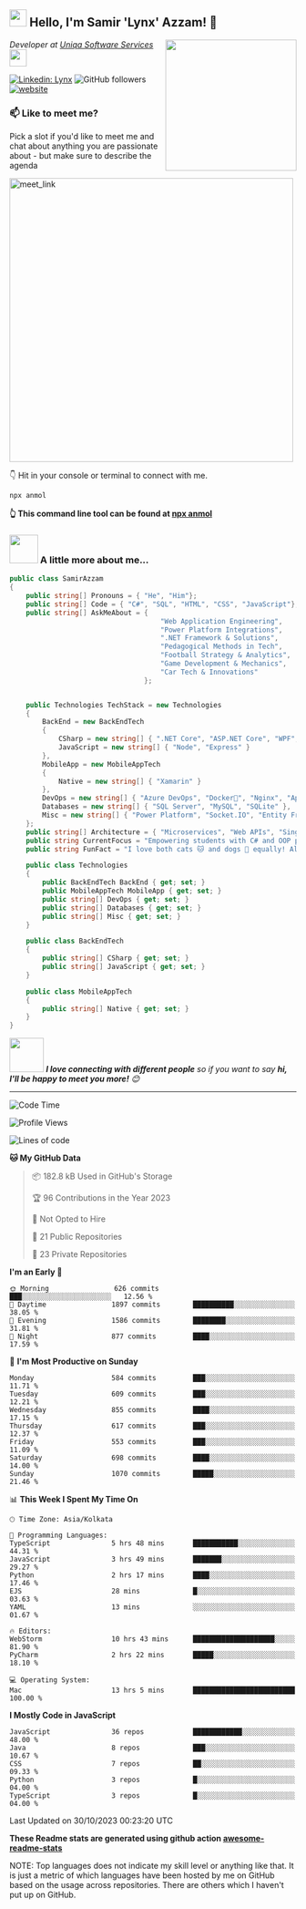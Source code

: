 <h2><img src="https://emojis.slackmojis.com/emojis/images/1531849430/4246/blob-sunglasses.gif?1531849430" width="30"/> Hello, I'm Samir 'Lynx' Azzam! 👋</h2>
<img align='right' src="https://media.giphy.com/media/qgQUggAC3Pfv687qPC/giphy.gif" width="230">
<p><em>Developer at <a href="https://uss.bg">Uniqa Software Services
</a><img src="https://media.giphy.com/media/WUlplcMpOCEmTGBtBW/giphy.gif" width="30"> 
</em></p>

[![Linkedin: Lynx](https://img.shields.io/badge/-Lynx-blue?style=flat-square&logo=Linkedin&logoColor=white&link=https://www.linkedin.com/in/LynxHub/)](https://www.linkedin.com/in/LynxHub/)
![GitHub followers](https://img.shields.io/github/followers/LynxxHub?label=Follow&style=social)
[![website](https://img.shields.io/badge/Website-46a2f1.svg?&style=flat-square&logo=Google-Chrome&logoColor=white&link=https://lynxxhub.github.io)](https://lynxxhub.github.io/)

### 📫 Like to meet me?

Pick a slot if you'd like to meet me and chat about anything you are passionate about - but make sure to describe the agenda

<a href="https://calendly.com/lynxhub/30min" target="_blank"><img width="498" alt="meet_link" src="https://user-images.githubusercontent.com/15426564/144297439-f530f383-e73e-41e0-9914-a9b7d3f432e5.png"></a>

👇 Hit in your console or terminal to connect with me.

```bash
npx anmol
```
**👆 This command line tool can be found at [npx anmol](https://github.com/anmol098/npx_card)**

### <img src="https://media.giphy.com/media/VgCDAzcKvsR6OM0uWg/giphy.gif" width="50"> A little more about me...  

```C#
public class SamirAzzam
{
    public string[] Pronouns = { "He", "Him"};
    public string[] Code = { "C#", "SQL", "HTML", "CSS", "JavaScript"};
    public string[] AskMeAbout = {
                                     "Web Application Engineering",
                                     "Power Platform Integrations",
                                     ".NET Framework & Solutions",
                                     "Pedagogical Methods in Tech",
                                     "Football Strategy & Analytics",
                                     "Game Development & Mechanics",
                                     "Car Tech & Innovations"
                                 };


    public Technologies TechStack = new Technologies
    {
        BackEnd = new BackEndTech
        {
            CSharp = new string[] { ".NET Core", "ASP.NET Core", "WPF", "EFCore" },
            JavaScript = new string[] { "Node", "Express" }
        },
        MobileApp = new MobileAppTech
        {
            Native = new string[] { "Xamarin" }
        },
        DevOps = new string[] { "Azure DevOps", "Docker🐳", "Nginx", "Apache" },
        Databases = new string[] { "SQL Server", "MySQL", "SQLite" },
        Misc = new string[] { "Power Platform", "Socket.IO", "Entity Framework", "LINQ" }
    };
    public string[] Architecture = { "Microservices", "Web APIs", "Single page applications", "MVC" };
    public string CurrentFocus = "Empowering students with C# and OOP principles";
    public string FunFact = "I love both cats 🐱 and dogs 🐶 equally! Also, the best code is written while thinking about the next car ride or football match.";

    public class Technologies
    {
        public BackEndTech BackEnd { get; set; }
        public MobileAppTech MobileApp { get; set; }
        public string[] DevOps { get; set; }
        public string[] Databases { get; set; }
        public string[] Misc { get; set; }
    }

    public class BackEndTech
    {
        public string[] CSharp { get; set; }
        public string[] JavaScript { get; set; }
    }

    public class MobileAppTech
    {
        public string[] Native { get; set; }
    }
}
```

<img src="https://media.giphy.com/media/LnQjpWaON8nhr21vNW/giphy.gif" width="60"> <em><b>I love connecting with different people</b> so if you want to say <b>hi, I'll be happy to meet you more!</b> 😊</em>

---
<!--START_SECTION:waka-->
![Code Time](http://img.shields.io/badge/Code%20Time-2%2C399%20hrs%2041%20mins-blue)

![Profile Views](http://img.shields.io/badge/Profile%20Views-1157-blue)

![Lines of code](https://img.shields.io/badge/From%20Hello%20World%20I%27ve%20Written-4.8%20million%20lines%20of%20code-blue)

**🐱 My GitHub Data** 

> 📦 182.8 kB Used in GitHub's Storage 
 > 
> 🏆 96 Contributions in the Year 2023
 > 
> 🚫 Not Opted to Hire
 > 
> 📜 21 Public Repositories 
 > 
> 🔑 23 Private Repositories 
 > 
**I'm an Early 🐤** 

```text
🌞 Morning                626 commits         ███░░░░░░░░░░░░░░░░░░░░░░   12.56 % 
🌆 Daytime                1897 commits        ██████████░░░░░░░░░░░░░░░   38.05 % 
🌃 Evening                1586 commits        ████████░░░░░░░░░░░░░░░░░   31.81 % 
🌙 Night                  877 commits         ████░░░░░░░░░░░░░░░░░░░░░   17.59 % 
```
📅 **I'm Most Productive on Sunday** 

```text
Monday                   584 commits         ███░░░░░░░░░░░░░░░░░░░░░░   11.71 % 
Tuesday                  609 commits         ███░░░░░░░░░░░░░░░░░░░░░░   12.21 % 
Wednesday                855 commits         ████░░░░░░░░░░░░░░░░░░░░░   17.15 % 
Thursday                 617 commits         ███░░░░░░░░░░░░░░░░░░░░░░   12.37 % 
Friday                   553 commits         ███░░░░░░░░░░░░░░░░░░░░░░   11.09 % 
Saturday                 698 commits         ████░░░░░░░░░░░░░░░░░░░░░   14.00 % 
Sunday                   1070 commits        █████░░░░░░░░░░░░░░░░░░░░   21.46 % 
```


📊 **This Week I Spent My Time On** 

```text
🕑︎ Time Zone: Asia/Kolkata

💬 Programming Languages: 
TypeScript               5 hrs 48 mins       ███████████░░░░░░░░░░░░░░   44.31 % 
JavaScript               3 hrs 49 mins       ███████░░░░░░░░░░░░░░░░░░   29.27 % 
Python                   2 hrs 17 mins       ████░░░░░░░░░░░░░░░░░░░░░   17.46 % 
EJS                      28 mins             █░░░░░░░░░░░░░░░░░░░░░░░░   03.63 % 
YAML                     13 mins             ░░░░░░░░░░░░░░░░░░░░░░░░░   01.67 % 

🔥 Editors: 
WebStorm                 10 hrs 43 mins      ████████████████████░░░░░   81.90 % 
PyCharm                  2 hrs 22 mins       █████░░░░░░░░░░░░░░░░░░░░   18.10 % 

💻 Operating System: 
Mac                      13 hrs 5 mins       █████████████████████████   100.00 % 
```

**I Mostly Code in JavaScript** 

```text
JavaScript               36 repos            ████████████░░░░░░░░░░░░░   48.00 % 
Java                     8 repos             ███░░░░░░░░░░░░░░░░░░░░░░   10.67 % 
CSS                      7 repos             ██░░░░░░░░░░░░░░░░░░░░░░░   09.33 % 
Python                   3 repos             █░░░░░░░░░░░░░░░░░░░░░░░░   04.00 % 
TypeScript               3 repos             █░░░░░░░░░░░░░░░░░░░░░░░░   04.00 % 
```




 Last Updated on 30/10/2023 00:23:20 UTC
<!--END_SECTION:waka-->

**These Readme stats are generated using github action [awesome-readme-stats](https://github.com/anmol098/waka-readme-stats)**

NOTE: Top languages does not indicate my skill level or anything like that. It is just a metric of which languages have been hosted by me on GitHub based on the usage across repositories. There are others which I haven't put up on GitHub.
